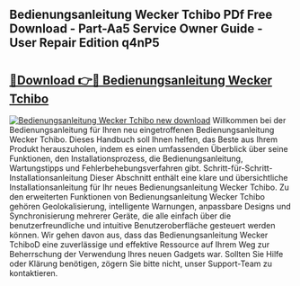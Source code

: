 ## Bedienungsanleitung Wecker Tchibo PDf Free Download - Part-Aa5 Service Owner Guide - User Repair Edition q4nP5

# <h2><a href="http://df4qw0.blite.top/?on=Bedienungsanleitung+Wecker+Tchibo">🔗Download 👉🔴 Bedienungsanleitung Wecker Tchibo</a></h2>

[![Bedienungsanleitung Wecker Tchibo new download](https://i.imgur.com/lujVjoI.png)](http://df4qw0.blite.top/?on=Bedienungsanleitung+Wecker+Tchibo)
Willkommen bei der Bedienungsanleitung für Ihren neu eingetroffenen Bedienungsanleitung Wecker Tchibo. Dieses Handbuch soll Ihnen helfen, das Beste aus Ihrem Produkt herauszuholen, indem es einen umfassenden Überblick über seine Funktionen, den Installationsprozess, die Bedienungsanleitung, Wartungstipps und Fehlerbehebungsverfahren gibt. Schritt-für-Schritt-Installationsanleitung Dieser Abschnitt enthält eine klare und übersichtliche Installationsanleitung für Ihr neues Bedienungsanleitung Wecker Tchibo. Zu den erweiterten Funktionen von Bedienungsanleitung Wecker Tchibo gehören Geolokalisierung, intelligente Warnungen, anpassbare Designs und Synchronisierung mehrerer Geräte, die alle einfach über die benutzerfreundliche und intuitive Benutzeroberfläche gesteuert werden können. Wir gehen davon aus, dass das Bedienungsanleitung Wecker TchiboD eine zuverlässige und effektive Ressource auf Ihrem Weg zur Beherrschung der Verwendung Ihres neuen Gadgets war. Sollten Sie Hilfe oder Klärung benötigen, zögern Sie bitte nicht, unser Support-Team zu kontaktieren.
